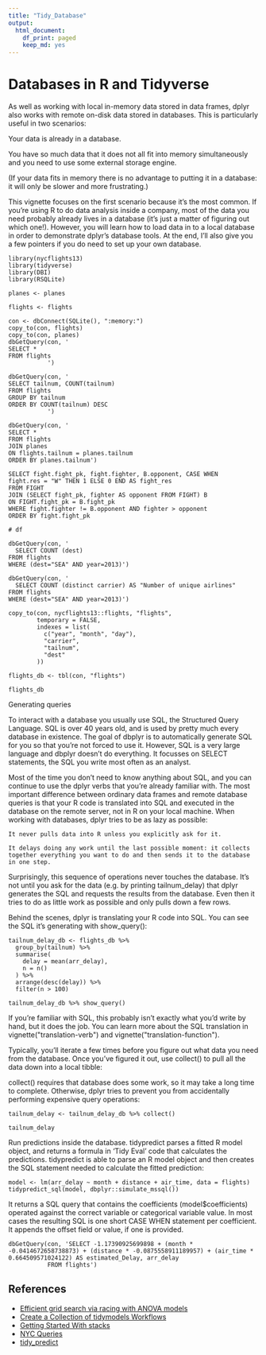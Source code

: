 ```yaml
---
title: "Tidy_Database"
output:
  html_document:
    df_print: paged
    keep_md: yes
---
```


# Databases in R and Tidyverse 

As well as working with local in-memory data stored in data frames, dplyr also works with remote on-disk data stored in databases. This is particularly useful in two scenarios:

Your data is already in a database.

You have so much data that it does not all fit into memory simultaneously and you need to use some external storage engine.

(If your data fits in memory there is no advantage to putting it in a database: it will only be slower and more frustrating.)

This vignette focuses on the first scenario because it’s the most common. If you’re using R to do data analysis inside a company, most of the data you need probably already lives in a database (it’s just a matter of figuring out which one!). However, you will learn how to load data in to a local database in order to demonstrate dplyr’s database tools. At the end, I’ll also give you a few pointers if you do need to set up your own database.



```{r}
library(nycflights13)
library(tidyverse)
library(DBI)
library(RSQLite)

planes <- planes

flights <- flights
```

```{r}
con <- dbConnect(SQLite(), ":memory:")
copy_to(con, flights)
copy_to(con, planes)
dbGetQuery(con, '
SELECT * 
FROM flights
           ')
```



```{r}
dbGetQuery(con, '
SELECT tailnum, COUNT(tailnum)
FROM flights
GROUP BY tailnum
ORDER BY COUNT(tailnum) DESC
           ')
```


```{r}
dbGetQuery(con, '
SELECT *
FROM flights
JOIN planes
ON flights.tailnum = planes.tailnum
ORDER BY planes.tailnum')
```




```{sql, connection = con, output.var = "df"}
SELECT fight.fight_pk, fight.fighter, B.opponent, CASE WHEN 
fight.res = "W" THEN 1 ELSE 0 END AS fight_res
FROM FIGHT
JOIN (SELECT fight_pk, fighter AS opponent FROM FIGHT) B
ON FIGHT.fight_pk = B.fight_pk
WHERE fight.fighter != B.opponent AND fighter > opponent
ORDER BY fight.fight_pk
```

```{r}
# df
```


```{r}
dbGetQuery(con, '
  SELECT COUNT (dest)
FROM flights
WHERE (dest="SEA" AND year=2013)')
```  

```{r}
dbGetQuery(con, '
  SELECT COUNT (distinct carrier) AS "Number of unique airlines"
FROM flights
WHERE (dest="SEA" AND year=2013)')
```  


```{r}
copy_to(con, nycflights13::flights, "flights",
        temporary = FALSE, 
        indexes = list(
          c("year", "month", "day"), 
          "carrier", 
          "tailnum",
          "dest"
        ))
```



```{r}
flights_db <- tbl(con, "flights")

flights_db
```

Generating queries

To interact with a database you usually use SQL, the Structured Query Language. SQL is over 40 years old, and is used by pretty much every database in existence. The goal of dbplyr is to automatically generate SQL for you so that you’re not forced to use it. However, SQL is a very large language and dbplyr doesn’t do everything. It focusses on SELECT statements, the SQL you write most often as an analyst.

Most of the time you don’t need to know anything about SQL, and you can continue to use the dplyr verbs that you’re already familiar with. The most important difference between ordinary data frames and remote database queries is that your R code is translated into SQL and executed in the database on the remote server, not in R on your local machine. When working with databases, dplyr tries to be as lazy as possible:

    It never pulls data into R unless you explicitly ask for it.

    It delays doing any work until the last possible moment: it collects together everything you want to do and then sends it to the database in one step.
Surprisingly, this sequence of operations never touches the database. It’s not until you ask for the data (e.g. by printing tailnum_delay) that dplyr generates the SQL and requests the results from the database. Even then it tries to do as little work as possible and only pulls down a few rows.

Behind the scenes, dplyr is translating your R code into SQL. You can see the SQL it’s generating with show_query():

```{r}
tailnum_delay_db <- flights_db %>% 
  group_by(tailnum) %>%
  summarise(
    delay = mean(arr_delay),
    n = n()
  ) %>% 
  arrange(desc(delay)) %>%
  filter(n > 100)

tailnum_delay_db %>% show_query()
```
If you’re familiar with SQL, this probably isn’t exactly what you’d write by hand, but it does the job. You can learn more about the SQL translation in vignette("translation-verb") and vignette("translation-function").

Typically, you’ll iterate a few times before you figure out what data you need from the database. Once you’ve figured it out, use collect() to pull all the data down into a local tibble:

collect() requires that database does some work, so it may take a long time to complete. Otherwise, dplyr tries to prevent you from accidentally performing expensive query operations:

```{r}
tailnum_delay <- tailnum_delay_db %>% collect()

tailnum_delay
```

Run predictions inside the database. tidypredict parses a fitted R model object, and returns a formula in ‘Tidy Eval’ code that calculates the predictions.
tidypredict is able to parse an R model object and then creates the SQL statement needed to calculate the fitted prediction:

```{r}
model <- lm(arr_delay ~ month + distance + air_time, data = flights)
tidypredict_sql(model, dbplyr::simulate_mssql())
```
It returns a SQL query that contains the coefficients (model$coefficients) operated against the correct variable or categorical variable value. In most cases the resulting SQL is one short CASE WHEN statement per coefficient. It appends the offset field or value, if one is provided.

```{r}
dbGetQuery(con, 'SELECT -1.17390925699898 + (month * -0.0414672658738873) + (distance * -0.0875558911189957) + (air_time * 0.664509571024122) AS estimated_Delay, arr_delay
           FROM flights') 
```



## References


+ [Efficient grid search via racing with ANOVA models](https://rdbsql.rsquaredacademy.com/dbi.html)
+ [Create a Collection of tidymodels Workflows](https://cran.r-project.org/web/packages/dbplyr/vignettes/dbplyr.html)
+ [Getting Started With stacks](https://github.com/andrew-couch/Tidy-Tuesday/blob/master/Season%201/Scripts/TidyTuesdayDatabase.Rmd)
+ [NYC Queries](https://github.com/thakremanas/SQL-Queries-on-NYC-Fights-weather-data/blob/master/SQL%20Queries%20on%20NYC%20Flight%20and%20Weather%20dataset.sql)
+ [tidy_predict](https://tidypredict.netlify.app)


